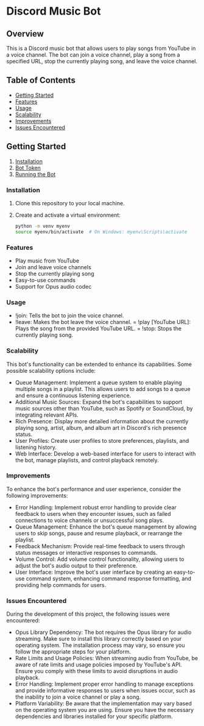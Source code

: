 # Discord Music Bot

## Overview

This is a Discord music bot that allows users to play songs from YouTube in a voice channel. The bot can join a voice channel, play a song from a specified URL, stop the currently playing song, and leave the voice channel.

## Table of Contents

- [Getting Started](#getting-started)
- [Features](#features)
- [Usage](#usage)
- [Scalability](#scalability)
- [Improvements](#improvements)
- [Issues Encountered](#issues-encountered)

## Getting Started

1. [Installation](#installation)
2. [Bot Token](#bot-token)
3. [Running the Bot](#running-the-bot)

### Installation

1. Clone this repository to your local machine.

2. Create and activate a virtual environment:

   ```bash
   python -m venv myenv
   source myenv/bin/activate  # On Windows: myenv\Scripts\activate

### Features
- Play music from YouTube
- Join and leave voice channels
- Stop the currently playing song
- Easy-to-use commands
- Support for Opus audio codec

### Usage
- !join: Tells the bot to join the voice channel.
- !leave: Makes the bot leave the voice channel.
= !play [YouTube URL]: Plays the song from the provided YouTube URL.
= !stop: Stops the currently playing song.

### Scalability
This bot's functionality can be extended to enhance its capabilities. Some possible scalability options include:

- Queue Management: Implement a queue system to enable playing multiple songs in a playlist. This allows users to add songs to a queue and ensure a continuous listening experience.
- Additional Music Sources: Expand the bot's capabilities to support music sources other than YouTube, such as Spotify or SoundCloud, by integrating relevant APIs.
- Rich Presence: Display more detailed information about the currently playing song, artist, album, and album art in Discord's rich presence status.
- User Profiles: Create user profiles to store preferences, playlists, and listening history.
- Web Interface: Develop a web-based interface for users to interact with the bot, manage playlists, and control playback remotely.

### Improvements
To enhance the bot's performance and user experience, consider the following improvements:

- Error Handling: Implement robust error handling to provide clear feedback to users when they encounter issues, such as failed connections to voice channels or unsuccessful song plays.
- Queue Management: Enhance the bot's queue management by allowing users to skip songs, pause and resume playback, or rearrange the playlist.
- Feedback Mechanism: Provide real-time feedback to users through status messages or interactive responses to commands.
- Volume Control: Add volume control functionality, allowing users to adjust the bot's audio output to their preference.
- User Interface: Improve the bot's user interface by creating an easy-to-use command system, enhancing command response formatting, and providing help commands for users.

### Issues Encountered
During the development of this project, the following issues were encountered:

- Opus Library Dependency: The bot requires the Opus library for audio streaming. Make sure to install this library correctly based on your operating system. The installation process may vary, so ensure you follow the appropriate steps for your platform.
- Rate Limits and Usage Policies: When streaming audio from YouTube, be aware of rate limits and usage policies imposed by YouTube's API. Ensure you comply with these limits to avoid disruptions in audio playback.
- Error Handling: Implement proper error handling to manage exceptions and provide informative responses to users when issues occur, such as the inability to join a voice channel or play a song.
- Platform Variability: Be aware that the implementation may vary based on the operating system you are using. Ensure you have the necessary dependencies and libraries installed for your specific platform.
